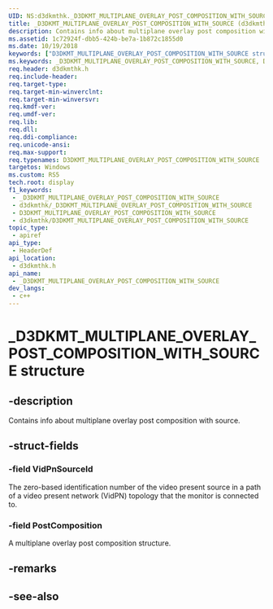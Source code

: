 ```yaml
---
UID: NS:d3dkmthk._D3DKMT_MULTIPLANE_OVERLAY_POST_COMPOSITION_WITH_SOURCE
title: _D3DKMT_MULTIPLANE_OVERLAY_POST_COMPOSITION_WITH_SOURCE (d3dkmthk.h)
description: Contains info about multiplane overlay post composition with source.
ms.assetid: 1c72924f-dbb5-424b-be7a-1b872c1855d0
ms.date: 10/19/2018
keywords: ["D3DKMT_MULTIPLANE_OVERLAY_POST_COMPOSITION_WITH_SOURCE structure"]
ms.keywords: _D3DKMT_MULTIPLANE_OVERLAY_POST_COMPOSITION_WITH_SOURCE, D3DKMT_MULTIPLANE_OVERLAY_POST_COMPOSITION_WITH_SOURCE,
req.header: d3dkmthk.h
req.include-header: 
req.target-type: 
req.target-min-winverclnt: 
req.target-min-winversvr: 
req.kmdf-ver: 
req.umdf-ver: 
req.lib: 
req.dll: 
req.ddi-compliance: 
req.unicode-ansi: 
req.max-support: 
req.typenames: D3DKMT_MULTIPLANE_OVERLAY_POST_COMPOSITION_WITH_SOURCE
targetos: Windows
ms.custom: RS5
tech.root: display
f1_keywords:
 - _D3DKMT_MULTIPLANE_OVERLAY_POST_COMPOSITION_WITH_SOURCE
 - d3dkmthk/_D3DKMT_MULTIPLANE_OVERLAY_POST_COMPOSITION_WITH_SOURCE
 - D3DKMT_MULTIPLANE_OVERLAY_POST_COMPOSITION_WITH_SOURCE
 - d3dkmthk/D3DKMT_MULTIPLANE_OVERLAY_POST_COMPOSITION_WITH_SOURCE
topic_type:
 - apiref
api_type:
 - HeaderDef
api_location:
 - d3dkmthk.h
api_name:
 - _D3DKMT_MULTIPLANE_OVERLAY_POST_COMPOSITION_WITH_SOURCE
dev_langs:
 - c++
---
```


# _D3DKMT_MULTIPLANE_OVERLAY_POST_COMPOSITION_WITH_SOURCE structure


## -description

Contains info about multiplane overlay post composition with source.

## -struct-fields

### -field VidPnSourceId

The zero-based identification number of the video present source in a path of a video present network (VidPN) topology that the monitor is connected to.

### -field PostComposition

 
A multiplane overlay post composition structure.

## -remarks

## -see-also

